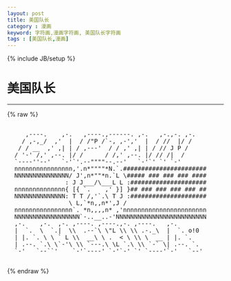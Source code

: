 ```yaml
---
layout: post
title: 美国队长
category : 漫画
keyword: 字符画,漫画字符画, 美国队长字符画
tags : [美国队长,漫画]
---
```

{% include JB/setup %}
# 美国队长
---
{% raw %}
<pre>

     ,----.    ,-.   ,----.,------. ,-.   ,-.,-. ,-.
    / ,-,_/  ,&#039;  |  / /&quot;P /`-, ,-&#039;,&#039;  |  / //  |/ /
   / / __  ,&#039; ,| | / ,---&#039;  / / ,&#039; ,| | / // J P /
  / &#039;-&#039; /,&#039; ,--. |/ /      / /,&#039; ,--. |/ // /|  /
  `----&#039;&#039;--&#039;   `-&#039;`&#039;.--&quot;&quot;&quot;&quot;--.--&#039;   `-&#039;`&#039; `&#039; `-&#039;
  nnnnnnnnnnnnnnnn,&#039;.n*&quot;&quot;&quot;&quot;*N.`.#######################
  NNNNNNNNNNNNNNN/ J&#039;,n*&quot;&quot;*n.`L \##### ### ### ### ####
                : J J___/\___L L :#####################
  nnnnnnnnnnnnnn{ [{ `.    ,&#039; }] }## ### ### ### ### ##
  NNNNNNNNNNNNNN: T T /,&#039;`.\ T J :#####################
                 \ L,`*n,,n*&#039;,J /
  nnnnnnnnnnnnnnnn`. *n,,,,n* ,&#039;nnnnnnnnnnnnnnnnnnnnnnn
  NNNNNNNNNNNNNNNNNN`-..__..-&#039;NNNNNNNNNNNNNNNNNNNNNNNNN
  ,-.    ,-.  ,-. ,----. ,----.,-. ,----.   ,-. 
  |  `.  \  `.|  \\  .--`\ \&quot;L \\ \\ .-._\  |  `. o!0
  | |. `. \ \ ` L \\  __\ \ .  &lt; \ \\ \  __ | |. `.
  | .--. `.\ \`-&#039;\ \\ `---.\ \L `.\ \\ `-` \| .--. `. 
  `-&#039;   `--``&#039;    `-&#039;`----&#039; `-&#039;`-&#039; `&#039; `----&#039;`-&#039;   `--&#039;
 </pre>
{% endraw %}
